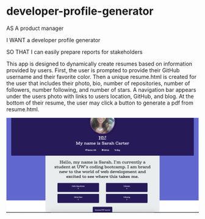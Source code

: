 # developer-profile-generator

AS A product manager

I WANT a developer profile generator

SO THAT I can easily prepare reports for stakeholders

This app is designed to dynamically create resumes based on information provided by users. First, the user is prompted to provide their GitHub username and their favorite color. Then a unique resume.html is created for the user that includes their photo, bio, number of repositories, number of followers, number following, and number of stars. A navigation bar appears under the users photo with links to users location, GitHub, and blog.
At the bottom of their resume, the user may click a button to generate a pdf from resume.html.

<img src='resume.png' alt='resume'>